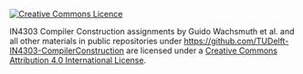 <a rel="license" href="http://creativecommons.org/licenses/by/4.0/"><img alt="Creative Commons Licence" style="border-width:0" src="https://i.creativecommons.org/l/by/4.0/88x31.png"/></a>

<span xmlns:dct="http://purl.org/dc/terms/" property="dct:title">IN4303 Compiler Construction assignments</span> 
by <span xmlns:cc="http://creativecommons.org/ns#" property="cc:attributionName">Guido Wachsmuth et al.</span>
and all other materials in public repositories under https://github.com/TUDelft-IN4303-CompilerConstruction
are licensed under a <a rel="license" href="http://creativecommons.org/licenses/by/4.0/">Creative Commons Attribution 4.0 International License</a>.
